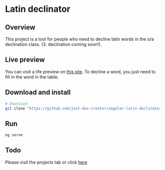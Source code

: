 # Latin declinator
## Overview
This project is a tool for people who need to decline latin words in the o/a declination class. (3. declination coming soon!).

## Live preview
You can visit a life preview on [this site](latin-declinator.web.app/). To decline a word, you just need to fill in the word in the table.

## Download and install
```bash
# Download
git clone "https://github.com/just-dev-creator/angular-latin-declinator" && cd angular-latin-declinator
```

## Run
```bash
ng serve
```

## Todo
Please visit the projects tab or click [here](https://github.com/just-dev-creator/angular-latin-declinator/projects/1)